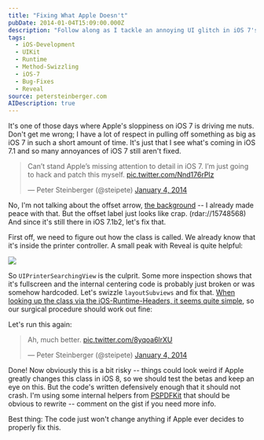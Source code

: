 ```yaml
---
title: "Fixing What Apple Doesn't"
pubDate: 2014-01-04T15:09:00.000Z
description: "Follow along as I tackle an annoying UI glitch in iOS 7's printer controller where the label is offset and looks misaligned. Through runtime inspection with Reveal and class swizzling, I implement a quick fix for the UIPrinterSearchingView that centers the label properly. This practical example demonstrates how to patch Apple's oversights in UIKit while writing defensive code that won't break when Apple eventually fixes the issue."
tags:
  - iOS-Development
  - UIKit
  - Runtime
  - Method-Swizzling
  - iOS-7
  - Bug-Fixes
  - Reveal
source: petersteinberger.com
AIDescription: true
---
```


It's one of those days where Apple's sloppiness on iOS 7 is driving me nuts. Don't get me wrong; I have a lot of respect in pulling off something as big as iOS 7 in such a short amount of time. It's just that I see what's coming in iOS 7.1 and so many annoyances of iOS 7 still aren't fixed.

<blockquote class="twitter-tweet" lang="en"><p>Can’t stand Apple’s missing attention to detail in iOS 7. I’m just going to hack and patch this myself. <a href="http://t.co/Nnd176rPlz">pic.twitter.com/Nnd176rPlz</a></p>&mdash; Peter Steinberger (@steipete) <a href="https://twitter.com/steipete/statuses/419462996617097216">January 4, 2014</a></blockquote>
<script async src="//platform.twitter.com/widgets.js" charset="utf-8"></script>

No, I'm not talking about the offset arrow, [the background](https://twitter.com/steipete/status/419463332190781440) -- I already made peace with that. But the offset label just looks like crap. (rdar://15748568) And since it's still there in iOS 7.1b2, let's fix that.

First off, we need to figure out how the class is called. We already know that it's inside the printer controller. A small peak with Reveal is quite helpful:

<img src="/images/posts/UIPrinterSearchingView.png">

So `UIPrinterSearchingView` is the culprit. Some more inspection shows that it's fullscreen and the internal centering code is probably just broken or was somehow hardcoded. Let's swizzle `layoutSubviews` and fix that. [When looking up the class via the iOS-Runtime-Headers, it seems quite simple](https://github.com/nst/iOS-Runtime-Headers/blob/d4cb1012a73d8126ab51fa951d4b4150e4c2d115/Frameworks/UIKit.framework/UIPrinterSearchingView.h), so our surgical procedure should work out fine:

<script src="https://gist.github.com/steipete/8255790.js"></script>

Let's run this again:

<blockquote class="twitter-tweet" lang="en"><p>Ah, much better. <a href="http://t.co/8yqoa6lrXU">pic.twitter.com/8yqoa6lrXU</a></p>&mdash; Peter Steinberger (@steipete) <a href="https://twitter.com/steipete/statuses/419469468562366464">January 4, 2014</a></blockquote>
<script async src="//platform.twitter.com/widgets.js" charset="utf-8"></script>

Done! Now obviously this is a bit risky -- things could look weird if Apple greatly changes this class in iOS 8, so we should test the betas and keep an eye on this. But the code's written defensively enough that it should not crash. I'm using some internal helpers from [PSPDFKit](http://pspdfkit.com) that should be obvious to rewrite -- comment on the gist if you need more info.

Best thing: The code just won't change anything if Apple ever decides to properly fix this.